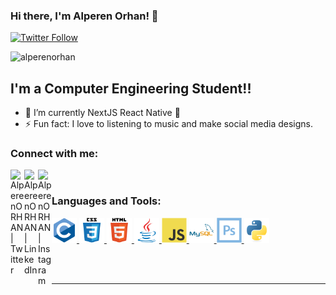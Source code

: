 ### Hi there, I'm Alperen Orhan! 👋

[![Twitter Follow](https://img.shields.io/twitter/follow/alperenorhandev?color=1DA1F2&logo=twitter&style=for-the-badge)](https://twitter.com/intent/follow?original_referer=https%3A%2F%2Fgithub.com%2FcodeSTACKr&screen_name=AlperenOrhanAO)

<p align="left"> <img src="https://komarev.com/ghpvc/?username=alperenorhan&label=Profile%20views&color=0e75b6&style=flat" alt="alperenorhan" /> </p>

## I'm a Computer Engineering Student!!

- 🌱 I’m currently NextJS React Native 🤣
- ⚡ Fun fact: I love to listening to music and make social media designs.

### Connect with me:

[<img align="left" alt="AlperenORHAN | Twitter" width="22px" src="https://cdn.jsdelivr.net/npm/simple-icons@v3/icons/twitter.svg" />][twitter]
[<img align="left" alt="AlperenORHAN | LinkedIn" width="22px" src="https://cdn.jsdelivr.net/npm/simple-icons@v3/icons/linkedin.svg" />][linkedin]
[<img align="left" alt="AlperenORHAN | Instagram" width="22px" src="https://cdn.jsdelivr.net/npm/simple-icons@v3/icons/instagram.svg" />][instagram]

<br />

### Languages and Tools:

<p align="left"> <a href="https://www.cprogramming.com/" target="_blank"> <img src="https://raw.githubusercontent.com/devicons/devicon/master/icons/c/c-original.svg" alt="c" width="40" height="40"/> </a> <a href="https://www.w3schools.com/css/" target="_blank"> <img src="https://raw.githubusercontent.com/devicons/devicon/master/icons/css3/css3-original-wordmark.svg" alt="css3" width="40" height="40"/> </a> <a href="https://www.w3.org/html/" target="_blank"> <img src="https://raw.githubusercontent.com/devicons/devicon/master/icons/html5/html5-original-wordmark.svg" alt="html5" width="40" height="40"/> </a> <a href="https://www.java.com" target="_blank"> <img src="https://raw.githubusercontent.com/devicons/devicon/master/icons/java/java-original.svg" alt="java" width="40" height="40"/> </a> <a href="https://developer.mozilla.org/en-US/docs/Web/JavaScript" target="_blank"> <img src="https://raw.githubusercontent.com/devicons/devicon/master/icons/javascript/javascript-original.svg" alt="javascript" width="40" height="40"/> </a> <a href="https://www.mysql.com/" target="_blank"> <img src="https://raw.githubusercontent.com/devicons/devicon/master/icons/mysql/mysql-original-wordmark.svg" alt="mysql" width="40" height="40"/> </a> <a href="https://www.photoshop.com/en" target="_blank"> <img src="https://raw.githubusercontent.com/devicons/devicon/master/icons/photoshop/photoshop-line.svg" alt="photoshop" width="40" height="40"/> </a> <a href="https://www.python.org" target="_blank"> <img src="https://raw.githubusercontent.com/devicons/devicon/master/icons/python/python-original.svg" alt="python" width="40" height="40"/> </a> </p>

<br />
<br />

---

[twitter]: https://twitter.com/alperenorhandev
[instagram]: https://instagram.com/alperenorhandev
[linkedin]: https://linkedin.com/in/AlperenOrhan
